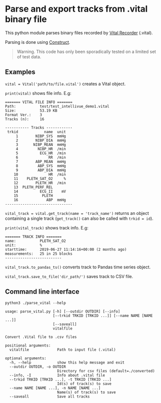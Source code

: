 # Parse and export tracks from .vital binary file

This python module parses binary files recorded by [Vital Recorder](https://vitaldb.net/vital-recorder) (.vital).

Parsing is done using [Construct](https://construct.readthedocs.io/en/latest/).

> Warning. This code has only been sporadically tested on a limited set of test data.  

## Examples

`vital = Vital('path/to/file.vital')` creates a Vital object.

`print(vital)` shows file info. E.g:

```
======= VITAL FILE INFO =======
Path:           test/test_intellivue_demo1.vital
Size:           53.19 KB
Format Ver.:    3
Tracks (n):     16

----------- Tracks ------------
 trkid            name  unit
     1        NIBP_SYS  mmHg
     2        NIBP_DIA  mmHg
     3       NIBP_MEAN  mmHg
     4         NIBP_HR  /min
     5          ECG_HR  /min
     6              RR  /min
     7        ABP_MEAN  mmHg
     8         ABP_SYS  mmHg
     9         ABP_DIA  mmHg
    10              HR  /min
    11    PLETH_SAT_O2     %
    12        PLETH_HR  /min
    13  PLETH_PERF_REL      
    14          ECG_II    mV
    15           PLETH      
    16             ABP  mmHg
-------------------------------
```

`vital_track = vital.get_track(name = 'track_name')` returns an object containing a single track (`get_track()` can also be called with `trkid = id`).

`print(vital_track)` shows track info. E.g:


```
======= TRACK INFO =======
name:           PLETH_SAT_O2
unit:           %
starttime:      2019-06-27 11:14:16+00:00 (2 months ago)
measurements:   25 in 25 blocks
--------------------------
```

`vital_track.to_pandas_ts()` converts track to Pandas time series object.

`vital_track.save_to_file('dir_path/')` saves track to CSV file.

## Command line interface
`python3 ./parse_vital --help`

```
usage: parse_vital.py [-h] [--outdir OUTDIR] [--info]
                      [--trkid TRKID [TRKID ...]] [--name NAME [NAME ...]]
                      [--saveall]
                      vitalfile

Convert .Vital file to .csv files

positional arguments:
  vitalfile             Path to input file (.vital)

optional arguments:
  -h, --help            show this help message and exit
  --outdir OUTDIR, -o OUTDIR
                        Directory for csv files (default=./converted)
  --info, -I            Info about .vital file
  --trkid TRKID [TRKID ...], -t TRKID [TRKID ...]
                        Id(s) of track(s) to save
  --name NAME [NAME ...], -n NAME [NAME ...]
                        Name(s) of track(s) to save
  --saveall             Save all tracks
```
